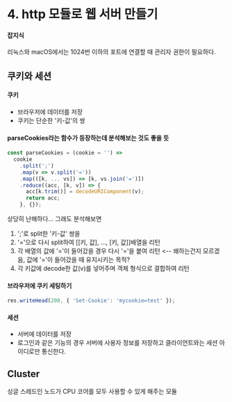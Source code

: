 # 4. http 모듈로 웹 서버 만들기

#### 잡지식
리눅스와 macOS에서는 1024번 이하의 포트에 연결할 때 관리자 권한이 필요하다.

## 쿠키와 세션
#### 쿠키
- 브라우저에 데이터를 저장
- 쿠키는 단순한 '키-값'의 쌍

#### parseCookies라는 함수가 등장하는데 분석해보는 것도 좋을 듯
```javascript
const parseCookies = (cookie = '') =>
  cookie
    .split(';')
    .map(v => v.split('='))
    .map(([k, ... vs]) => [k, vs.join('=')])
    .reduce((acc, [k, v]) => {
      acc[k.trim()] = decodeURIComponent(v);
      return acc;
    }, {});
```
상당히 난해하다... 그래도 분석해보면

1. ';'로 split한 '키-값' 쌍을
2. '='으로 다시 split하여 [[키, 값], ..., [키, 값]]배열을 리턴
3. 각 배열의 값에 '='이 들어갔을 경우 다시 '='을 붙여 리턴 <-- 왜하는건지 모르겠음, 값에 '='이 들어갔을 때 유지시키는 목적?
4. 각 키값에 decode한 값(v)를 넣어주며 객체 형식으로 결합하여 리턴

#### 브라우저에 쿠키 세팅하기
```javascript
res.writeHead(200, { 'Set-Cookie': 'mycookie=test' });
```

#### 세션
- 서버에 데이터를 저장
- 로그인과 같은 기능의 경우 서버에 사용자 정보를 저장하고 클라이언트와는 세션 아이디로만 통신한다.

## Cluster
싱글 스레드인 노드가 CPU 코어를 모두 사용할 수 있게 해주는 모듈
